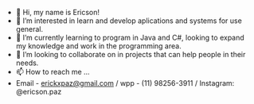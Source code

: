 - 👋 Hi, my name is Ericson!
- 👀 I’m interested in learn and develop aplications and systems for use general.
- 🌱 I’m currently learning  to program in Java and C#, looking to expand my knowledge and work in the programming area. 
- 💞️ I’m looking to collaborate on  in projects that can help people in their needs.
- 📫 How to reach me ...
- Email - erickxpaz@gmail.com / wpp - (11) 98256-3911  / Instagram: @ericson.paz

<!---
Erickxpaz/Erickxpaz is a ✨ special ✨ repository because its `README.md` (this file) appears on your GitHub profile.
You can click the Preview link to take a look at your changes.
--->
